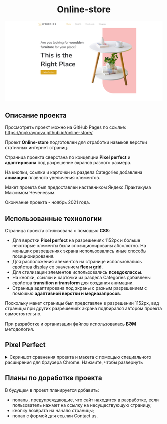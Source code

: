 <h1 align="center"> Online-store</h1>
<img src="screenshots/main page.png" title="online store">
<h2 align="left">Описание проекта</h2>

Просмотреть проект можно на GitHub Pages по ссылке:  https://mgkraynova.github.io/online-store/

Проект **Online-store** подготовлен для отработки навыков верстки статичных интернет страниц.

Страница проекта сверстана по концепции **Pixel perfect** и **адаптирована** под разрешение экранов разного размера. 

На кнопки, ссылки и карточки из раздела Categories добавлена **анимация** плавного увеличения элементов.

Макет проекта был предоставлен наставником Яндекс.Практикума Максимом Чеченевым.

Окончание проекта - ноябрь 2021 года.

<h2 align="left">Использованные технологии</h2>

Страница проекта стилизована с помощью **CSS**:

- Для верстки **Pixel perfect** на разрешениях 1152px и больше некоторые элементы были спозиционированы абсолютно. На меньших разрешениях экрана использовались иные способы позиционирования.
- Для расположения элементов на странице использовались свойства display со значением **flex и grid**.
- Для стилизации элементов использовались **псевдоклассы**.
- На кнопки, ссылки и карточки из раздела Categories добавлены свойства **transition и transform** для создания анимации.
- Страница адаптирована под экраны с разным разрешением с помощью **адаптивной верстки и медиазапросов**.

Поскольку макет страницы был представлен в разрешении 1152px, вид страницы при других разрешениях экрана подбирался автором проекта самостоятельно.

При разработке и организации файлов использовалась **БЭМ** методология.

<h2 align="left">Pixel Perfect</h2>

<details>
<summary>Скриншот сравнения проекта и макета c помощью специального расширения для браузера Chrome. Нажмите, чтобы развернуть</summary>
<p align="center">
  <img src="screenshots/pixel perfect screenshot.png" title="online store">
</p>
</details>

<h2 align="left">Планы по доработке проекта</h2>

В будущем в проект планируется добавить:

- попапы, предупреждающие, что сайт находится в разработке, если пользователь нажмет на ссылку на несуществующую страницу;
- кнопку возврата на начало страницы;
- попап с формой для ссылки Contact us.

